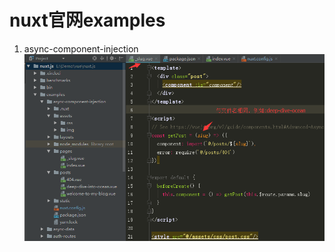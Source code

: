 # nuxt官网examples
 1. async-component-injection
 ![](https://github.com/1391020381/Web-Foundation/blob/master/img/nuxt-async-component-injection.png)